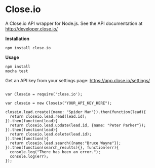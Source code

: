 Close.io
========

A Close.io API wrapper for Node.js. See the API documentation at http://developer.close.io/

**Installation**

```npm install close.io```

**Usage**

```
npm install
mocha test
```

Get an API key from your settings page: https://app.close.io/settings/

```

var Closeio = require('close.io');

var closeio = new Closeio("YOUR_API_KEY_HERE");

closeio.lead.create({name: "Spider Man"}).then(function(lead){
  return closeio.lead.read(lead.id);
}).then(function(lead){
  return closeio.lead.update(lead.id, {name: "Peter Parker"});
}).then(function(lead){
  return closeio.lead.delete(lead.id);
}).then(function(){ 
  return closeio.lead.search({name:"Bruce Wayne"});
}).then(function(search_results){}, function(err){
  console.log("There has been an error.");
  console.log(err);
});

```
